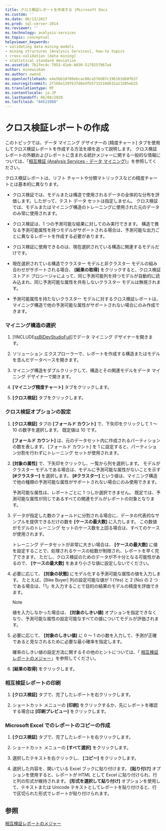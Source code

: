 ```yaml
---
title: クロス検証レポートを作成する |Microsoft Docs
ms.custom: ''
ms.date: 06/13/2017
ms.prod: sql-server-2014
ms.reviewer: ''
ms.technology: analysis-services
ms.topic: conceptual
helpviewer_keywords:
- validating data mining models
- mining structures [Analysis Services], how-to topics
- cross-validation [data mining]
- statistical standard deviation
ms.assetid: 7b1fec4c-7053-41eb-b030-5179257967a4
author: minewiskan
ms.author: owend
ms.openlocfilehash: e4e5bb10700ebcac08ca576d07c196163db0f637
ms.sourcegitcommit: 2f166e139f637d6edfb5731510d632a13205eb25
ms.translationtype: MT
ms.contentlocale: ja-JP
ms.lasthandoff: 06/08/2020
ms.locfileid: "84523988"
---
```

# <a name="create-a-cross-validation-report"></a>クロス検証レポートの作成
  このトピックでは、データ マイニング デザイナーの [精度チャート] タブを使用してクロス検証レポートを作成する方法を順を追って説明します。 クロス検証レポートの外観およびレポートに含まれる統計メジャーに関する一般的な情報については、「[相互検証 (Analysis Services - データ マイニング)](cross-validation-analysis-services-data-mining.md)」を参照してください。  
  
 クロス検証レポートは、リフト チャートや分類マトリックスなどの精度チャートとは基本的に異なります。  
  
-   クロス検証では、モデルまたは構造で使用されるデータの全体的な分布を評価します。したがって、テスト データ セットは指定しません。 クロス検証では、モデルまたはマイニング構造のトレーニングに使用された元のデータのみ常に使用されます。  
  
-   クロス検証は、1 つの予測可能な結果に対してのみ実行できます。 構造で異なる予測可能属性を持つモデルがサポートされる場合は、予測可能な出力ごとに異なるレポートを作成する必要があります。  
  
-   クロス検証に使用できるのは、現在選択されている構造に関連するモデルだけです。  
  
-   現在選択されている構造でクラスター モデルと非クラスター モデルの組み合わせがサポートされる場合、 **[結果の取得]** をクリックすると、クロス検証ストアド プロシージャによって、同じ予測可能列を持つモデルが自動的に読み込まれ、同じ予測可能な属性を共有しないクラスター モデルは無視されます。  
  
-   予測可能属性を持たないクラスター モデルに対するクロス検証レポートは、マイニング構造で他の予測可能な属性がサポートされない場合にのみ作成できます。  
  
### <a name="select-a-mining-structure"></a>マイニング構造の選択  
  
1.  [!INCLUDE[ssBIDevStudioFull](../../includes/ssbidevstudiofull-md.md)]でデータ マイニング デザイナーを開きます。  
  
2.  ソリューション エクスプローラーで、レポートを作成する構造またはモデルを含んだデータベースを開きます。  
  
3.  マイニング構造をダブルクリックして、構造とその関連モデルをデータ マイニング デザイナーで開きます。  
  
4.  **[マイニング精度チャート]** タブをクリックします。  
  
5.  **[クロス検証]** タブをクリックします。  
  
### <a name="set-cross-validation-options"></a>クロス検証オプションの設定  
  
1.  **[クロス検証]** タブの **[フォールド カウント]** で、下矢印をクリックして 1 ～ 10 の数字を選択します。 既定値は 10 です。  
  
     **[フォールド カウント]** は、元のデータセット内に作成されるパーティションの数を表します。 [フォールド カウント] を 1 に設定すると、パーティション分割を行わずにトレーニング セットが使用されます。  
  
2.  **[対象の属性]** で、下矢印をクリックし、一覧から列を選択します。 モデルがクラスター モデルである場合は、モデルに予測可能な属性がないことを示す **[#クラスター]** を選択します。 **[#クラスター]** という値は、マイニング構造で他の種類の予測可能な属性がサポートされない場合にのみ使用できます。  
  
     予測可能な属性は、レポートごとに 1 つしか選択できません。 既定では、予測可能な属性が同じであるすべての関連モデルがレポートの対象となります。  
  
3.  データが指定した数のフォールドに分割される場合に、データの代表的なサンプルを提供できるだけの数を **[ケースの最大数]** に入力します。 この数値がモデルのトレーニング セットのケース数を上回る場合は、すべてのケースが使用されます。  
  
     トレーニング データセットが非常に大きい場合は、 **[ケースの最大数]** に値を設定することで、処理されるケースの総数が制限され、レポートを早く完了できます。 ただし、クロス検証のためのデータが不十分となる可能性があるので、 **[ケースの最大数]** をあまり小さな値に設定しないでください。  
  
4.  必要に応じて、 **[対象の状態]** にモデル化する予測可能な属性の値を入力します。 たとえば、[Bike Buyer] 列の設定可能な値が 1 (Yes) と 2 (No) の 2 つである場合は、「1」を入力することで目的の結果のモデルの精度を評価できます。  
  
    > [!NOTE]  
    >   値を入力しなかった場合は、 **[対象のしきい値]** オプションを指定できなくなり、予測可能な属性の設定可能なすべての値についてモデルが評価されます。  
  
5.  必要に応じて、 **[対象のしきい値]** に 0 ～ 1 の小数を入力して、予測が正確であると見なされるために必要な最小確率を指定します。  
  
     確率のしきい値の設定方法に関するその他のヒントについては、「 [相互検証レポートのメジャー](measures-in-the-cross-validation-report.md)」を参照してください。  
  
6.  **[結果の取得]** をクリックします。  
  
### <a name="print-the-cross-validation-report"></a>相互検証レポートの印刷  
  
1.  **[クロス検証]** タブで、完了したレポートを右クリックします。  
  
2.  ショートカット メニューの **[印刷]** をクリックするか、先にレポートを確認する場合は **[印刷プレビュー]** をクリックします。  
  
### <a name="create-a-copy-of-the-report-in-microsoft-excel"></a>Microsoft Excel でのレポートのコピーの作成  
  
1.  **[クロス検証]** タブで、完了したレポートを右クリックします。  
  
2.  ショートカット メニューの **[すべて選択]** をクリックします。  
  
3.  選択したテキストを右クリックし、 **[コピー]** をクリックします。  
  
4.  選択した内容を、開いている Excel ブックに貼り付けます。 **[貼り付け]** オプションを使用すると、レポートが HTML として Excel に貼り付けられ、行と列の形式が維持されます。 **[形式を選択して貼り付け]** オプションを使用して、テキストまたは Unicode テキストとしてレポートを貼り付けると、行で区切られた形式でレポートが貼り付けられます。  
  
## <a name="see-also"></a>参照  
 [相互検証レポートのメジャー](measures-in-the-cross-validation-report.md)  
  
  
